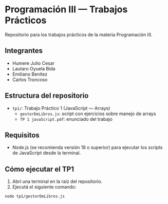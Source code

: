 # Programación III — Trabajos Prácticos

Repositorio para los trabajos prácticos de la materia Programación III.

## Integrantes

- Humere Julio Cesar
- Lautaro Oyuela Bida
- Emiliano Benítez
- Carlos Troncoso

## Estructura del repositorio

- `tp1/`: Trabajo Práctico 1 (JavaScript — Arrays)
  - `gestorDeLibros.js`: script con ejercicios sobre manejo de arrays
  - `TP 1 javaScript.pdf`: enunciado del trabajo

## Requisitos

- Node.js (se recomienda versión 18 o superior) para ejecutar los scripts de JavaScript desde la terminal.

## Cómo ejecutar el TP1

1. Abrí una terminal en la raíz del repositorio.
2. Ejecutá el siguiente comando:

```bash
node tp1/gestorDeLibros.js
```
